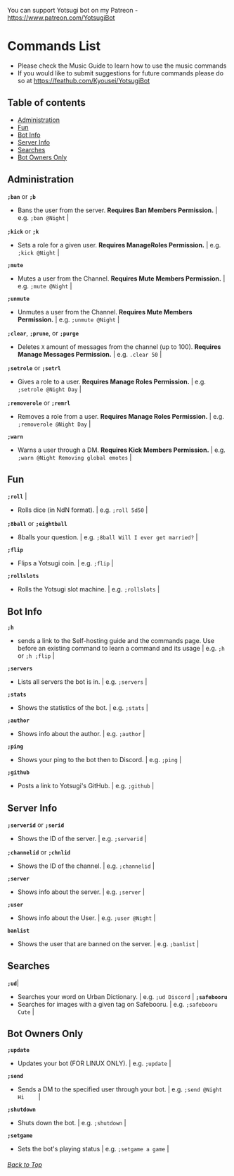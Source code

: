 You can support Yotsugi bot on my Patreon - <https://www.patreon.com/YotsugiBot> 

# Commands List
- Please check the Music Guide to learn how to use the music commands
- If you would like to submit suggestions for future commands please do so at <https://feathub.com/Kyousei/YotsugiBot>

## Table of contents
- [Administration](#administration)
- [Fun](#fun)
- [Bot Info](#bot-info)
- [Server Info](#server-info)
- [Searches](#searches)
- [Bot Owners Only](#bot-owners-only)

## Administration  
**`;ban`** or **`;b`** 
- Bans the user from the server. **Requires Ban Members Permission.** | e.g. `;ban @Night` |

**`;kick`** or **`;k`**
- Sets a role for a given user. **Requires ManageRoles Permission.** | e.g. `;kick @Night` |

**`;mute`**
- Mutes a user from the Channel. **Requires Mute Members Permission.** | e.g. `;mute @Night` |

**`;unmute`**
- Unmutes a user from the Channel. **Requires Mute Members Permission.** | e.g. `;unmute @Night` |

**`;clear`**, **`;prune`**, or **`;purge`**
- Deletes `X` amount of messages from the channel (up to 100). **Requires Manage Messages Permission.** | e.g. `.clear 50` |

**`;setrole`** or **`;setrl`** 
- Gives a role to a user. **Requires Manage Roles Permission.** | e.g. `;setrole @Night Day` |

**`;removerole`** or **`;remrl`**
- Removes a role from a user. **Requires Manage Roles Permission.** | e.g. `;removerole @Night Day` |

**`;warn`** 
- Warns a user through a DM. **Requires Kick Members Permission.** | e.g. `;warn @Night Removing global emotes` |


## Fun
**`;roll`** |
- Rolls dice (in NdN format). | e.g. `;roll 5d50` |

**`;8ball`** or **`;eightball`** 
- 8balls your question. | e.g. `;8ball Will I ever get married?` |

**`;flip`** 
- Flips a Yotsugi coin. | e.g. `;flip` |

**`;rollslots`** 
- Rolls the Yotsugi slot machine. | e.g. `;rollslots` |


## Bot Info
**`;h`** 
- sends a link to the Self-hosting guide and the commands page. Use before an existing command to learn a command and its usage | e.g. `;h` or `;h ;flip` |

**`;servers`** 
- Lists all servers the bot is in. | e.g. `;servers` |

**`;stats`** 
- Shows the statistics of the bot. | e.g. `;stats` |

**`;author`**
- Shows info about the author. | e.g. `;author` |

**`;ping`** 
- Shows your ping to the bot then to Discord. | e.g. `;ping` |

**`;github`** 
- Posts a link to Yotsugi's GitHub. | e.g. `;github` |


## Server Info
**`;serverid`** or **`;serid`** 
- Shows the ID of the server. | e.g. `;serverid` |

**`;channelid`** or **`;chnlid`**
- Shows the ID of the channel. | e.g. `;channelid` |

**`;server`** 
- Shows info about the server. | e.g. `;server` |

**`;user`** 
- Shows info about the User. | e.g. `;user @Night` |

**`banlist`**
- Shows the user that are banned on the server. | e.g. `;banlist` |


## Searches
**`;ud`**|
- Searches your word on Urban Dictionary. | e.g. `;ud Discord` |
**`;safebooru`** 
- Searches for images with a given tag on Safebooru. | e.g. `;safebooru Cute` |


## Bot Owners Only
**`;update`** 
- Updates your bot (FOR LINUX ONLY).	 | e.g. `;update` |

**`;send`** 
- Sends a DM to the specified user through your bot.	 | e.g. `;send @Night Hi	` |

**`;shutdown`** 
- Shuts down the bot. | e.g. `;shutdown` |

**`;setgame`** 
- Sets the bot's playing status | e.g. `;setgame a game` |

###### [Back to Top](#table-of-contents)

